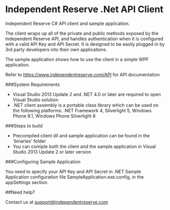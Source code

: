 Independent Reserve .Net API Client
===============

Independent Reserve C# API client and sample application.

The client wraps up all of the private and public methods exposed by the Independent Reserve API, and handles authentication when it is configured with a valid API Key and API Secret.
It is designed to be easily plugged in by 3rd party developers into their own applications.

The sample application shows how to use the client in a simple WPF application.

Refer to https://www.independentreserve.com/API  for API documentation

###System Requirements

* Visual Studio 2013 Update 2 and .NET 4.0 or later are required to open Visual Studio solution
* .NET client assembly is a portable class library which can be used on the following platforms: .NET Framework 4, Silverlight 5, Windows Phone 8.1, Windows Phone Silverlight 8

###Steps to build

* Precompiled client dll and sample application can be found in the 'binaries' folder
* You can comiple both the client and the sample application in Visual Studio 2013 Update 2 or later version

###Configuring Sample Application

You need to specify your API Key and API Secret in .NET Sample Application configuration file SampleApplication.exe.config, in the appSettings section.

##Need help?

Contact us at support@independentreserve.com

